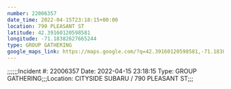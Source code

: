 ```yaml
---
number: 22006357
date_time: 2022-04-15T23:18:15+00:00
location: 790 PLEASANT ST
latitude: 42.39160120598581
longitude: -71.18382627665244
type: GROUP GATHERING
google_maps_link: https://maps.google.com/?q=42.39160120598581,-71.18382627665244
---
```


;;;;;;Incident #: 22006357  Date: 2022-04-15 23:18:15   Type: GROUP GATHERING;;;Location: CITYSIDE SUBARU / 790 PLEASANT ST;;;
